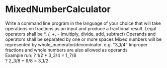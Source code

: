 # MixedNumberCalculator
Write a command line program in the language of your choice that will take operations on fractions as an input and produce
a fractional result. Legal operators shall be *, /, +, - (multiply, divide, add, subtract) Operands and operators shall be 
separated by one or more spaces Mixed numbers will be represented by whole_numerator/denominator. 
e.g. "3_1/4" Improper fractions and whole numbers are also allowed as operands  
Example run:
? 1/2 * 3_3/4
= 1_7/8  
? 2_3/8 + 9/8 
= 3_1/2
